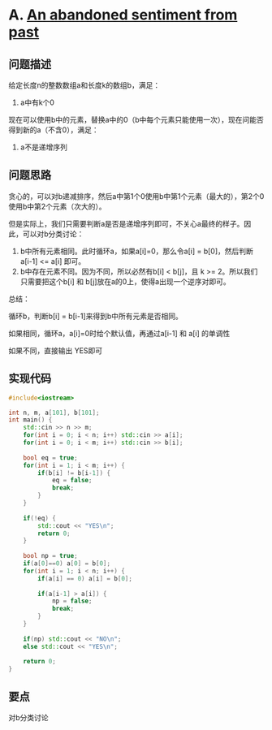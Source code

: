 # A. [An abandoned sentiment from past](https://codeforces.com/problemset/problem/814/A)

## 问题描述

给定长度n的整数数组a和长度k的数组b，满足：

1. a中有k个0



现在可以使用b中的元素，替换a中的0（b中每个元素只能使用一次），现在问能否得到新的a（不含0），满足：

1. a不是递增序列



## 问题思路

贪心的，可以对b递减排序，然后a中第1个0使用b中第1个元素（最大的），第2个0使用b中第2个元素（次大的）。



但是实际上，我们只需要判断a是否是递增序列即可，不关心a最终的样子。因此，可以对b分类讨论：

1. b中所有元素相同。此时循环a，如果a[i]=0，那么令a[i] = b[0]，然后判断a[i-1] <= a[i] 即可。
2. b中存在元素不同。因为不同，所以必然有b[i] < b[j]，且 k >= 2。所以我们只需要把这个b[i] 和 b[j]放在a的0上，使得a出现一个逆序对即可。



总结：

循环b，判断b[i] = b[i-1]来得到b中所有元素是否相同。

如果相同，循环a，a[i]=0时给个默认值，再通过a[i-1] 和 a[i] 的单调性

如果不同，直接输出 YES即可



## 实现代码

```c++
#include<iostream>

int n, m, a[101], b[101]; 
int main() {
	std::cin >> n >> m;
	for(int i = 0; i < n; i++) std::cin >> a[i];
	for(int i = 0; i < m; i++) std::cin >> b[i];
	
	bool eq = true;
	for(int i = 1; i < m; i++) {
		if(b[i] != b[i-1]) {
			eq = false;
			break;
		}
	}
		
	if(!eq) {
		std::cout << "YES\n";
		return 0;
	}	
	
	bool np = true;
    if(a[0]==0) a[0] = b[0];
	for(int i = 1; i < n; i++) {
		if(a[i] == 0) a[i] = b[0];
		
		if(a[i-1] > a[i]) {
			np = false;
			break;
		}
	}
	
	if(np) std::cout << "NO\n";
	else std::cout << "YES\n";
		
	return 0;
}
```



## 要点

对b分类讨论